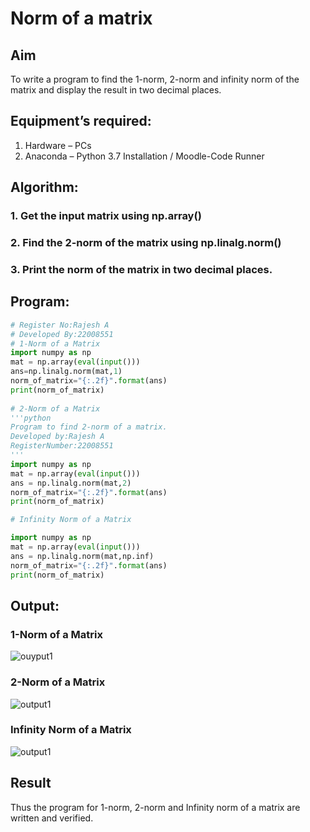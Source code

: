 # Norm of a matrix
## Aim
To write a program to find the 1-norm, 2-norm and infinity norm of the matrix and display the result in two decimal places.
## Equipment’s required:
1.	Hardware – PCs
2.	Anaconda – Python 3.7 Installation / Moodle-Code Runner
## Algorithm:
### 1. Get the input matrix using np.array()   
### 2. Find the 2-norm of the matrix using np.linalg.norm()
###	3. Print the norm of the matrix in two decimal places.
## Program:
```Python
# Register No:Rajesh A
# Developed By:22008551
# 1-Norm of a Matrix
import numpy as np
mat = np.array(eval(input()))
ans=np.linalg.norm(mat,1)
norm_of_matrix="{:.2f}".format(ans)
print(norm_of_matrix)
 
# 2-Norm of a Matrix
'''python
Program to find 2-norm of a matrix.
Developed by:Rajesh A
RegisterNumber:22008551
'''
import numpy as np
mat = np.array(eval(input()))
ans = np.linalg.norm(mat,2)
norm_of_matrix="{:.2f}".format(ans)
print(norm_of_matrix)

# Infinity Norm of a Matrix

import numpy as np
mat = np.array(eval(input()))
ans = np.linalg.norm(mat,np.inf)
norm_of_matrix="{:.2f}".format(ans)
print(norm_of_matrix)
```
## Output:
### 1-Norm of a Matrix
![ouyput1](norm1.png)

### 2-Norm of a Matrix
![output1](norm2.png)

### Infinity Norm of a Matrix
![output1](norm3.png)

## Result
Thus the program for 1-norm, 2-norm and Infinity norm of a matrix are written and verified.
